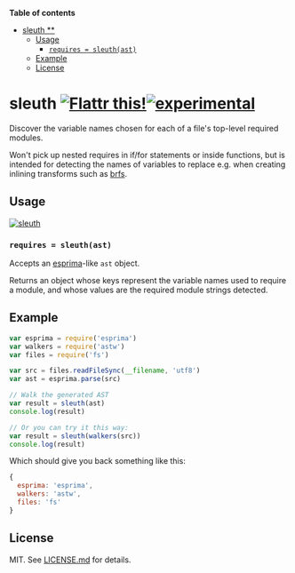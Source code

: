 <!-- START doctoc generated TOC please keep comment here to allow auto update -->
<!-- DON'T EDIT THIS SECTION, INSTEAD RE-RUN doctoc TO UPDATE -->
**Table of contents**

- [sleuth **](#sleuth-)
  - [Usage](#usage)
    - [`requires = sleuth(ast)`](#requires--sleuthast)
  - [Example](#example)
  - [License](#license)

<!-- END doctoc generated TOC please keep comment here to allow auto update -->

# sleuth [![Flattr this!](https://api.flattr.com/button/flattr-badge-large.png)](https://flattr.com/submit/auto?user_id=hughskennedy&url=http://github.com/hughsk/sleuth&title=sleuth&description=hughsk/sleuth%20on%20GitHub&language=en_GB&tags=flattr,github,javascript&category=software)[![experimental](http://hughsk.github.io/stability-badges/dist/experimental.svg)](http://github.com/hughsk/stability-badges) #

Discover the variable names chosen for each of a file's top-level required
modules.

Won't pick up nested requires in if/for statements or inside functions, but is
intended for detecting the names of variables to replace e.g. when creating
inlining transforms such as [brfs](http://github.com/substack/brfs).

## Usage ##

[![sleuth](https://nodei.co/npm/sleuth.png?mini=true)](https://nodei.co/npm/sleuth)

### `requires = sleuth(ast)` ###

Accepts an [esprima](http://github.com/ariya/esprima)-like `ast` object.

Returns an object whose keys represent the variable names used to require a
module, and whose values are the required module strings detected.

## Example ##

``` javascript
var esprima = require('esprima')
var walkers = require('astw')
var files = require('fs')

var src = files.readFileSync(__filename, 'utf8')
var ast = esprima.parse(src)

// Walk the generated AST
var result = sleuth(ast)
console.log(result)

// Or you can try it this way:
var result = sleuth(walkers(src))
console.log(result)
```

Which should give you back something like this:

``` javascript
{
  esprima: 'esprima',
  walkers: 'astw',
  files: 'fs'
}
```

## License ##

MIT. See [LICENSE.md](http://github.com/hughsk/sleuth/blob/master/LICENSE.md) for details.

